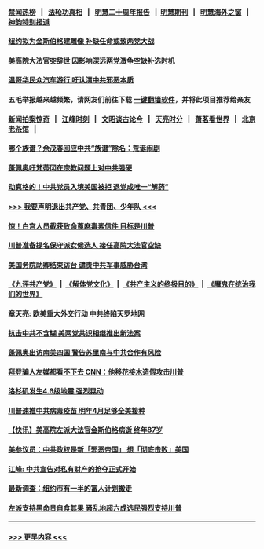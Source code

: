 #### [禁闻热榜](热点新闻.md?t=0)  &nbsp;&nbsp;|&nbsp;&nbsp; [法轮功真相](https://github.com/gfw-breaker/truth/blob/master/README.md?t=0) &nbsp;&nbsp;|&nbsp;&nbsp; [明慧二十周年报告](https://github.com/gfw-breaker/mh-reports/blob/master/README.md?t=0) &nbsp;&nbsp;|&nbsp;&nbsp;[明慧期刊](https://github.com/gfw-breaker/mh-qikan) &nbsp;&nbsp;|&nbsp;&nbsp; [明慧海外之窗](https://github.com/gfw-breaker/mh-news/blob/master/README.md?t=0) &nbsp;&nbsp;|&nbsp;&nbsp; [神韵特别报道](https://github.com/gfw-breaker/mh-news/blob/master/shenyun.md?t=0)
#### [纽约拟为金斯伯格建雕像  补缺任命或致两党大战](../pages/soh6/423865.md?t=09210802) 
#### [美高院大法官突辞世 因影响深远两党激争空缺补选时机](../pages/soh6/423862.md?t=09210802) 
#### [温哥华民众汽车游行 吁认清中共邪恶本质 ](../pages/soh6/423850.md?t=09210802) 
#### 五毛举报越来越频繁，请网友们前往下载 [一键翻墙软件](https://github.com/gfw-breaker/ssr-accounts)，并将此项目推荐给亲友
#### [新闻拍案惊奇](https://github.com/gfw-breaker/banned-news1/blob/master/pages/link4.md) &nbsp;&nbsp;|&nbsp;&nbsp; [江峰时刻](https://github.com/gfw-breaker/banned-news1/blob/master/pages/link4.md) &nbsp;&nbsp;|&nbsp;&nbsp; [文昭谈古论今](https://github.com/gfw-breaker/banned-news1/blob/master/pages/link4.md) &nbsp;&nbsp;|&nbsp;&nbsp; [天亮时分](https://github.com/gfw-breaker/banned-news1/blob/master/pages/link4.md) &nbsp;&nbsp;|&nbsp;&nbsp; [萧茗看世界](https://github.com/gfw-breaker/banned-news1/blob/master/pages/link4.md) &nbsp;&nbsp;|&nbsp;&nbsp; [北京老茶馆](https://github.com/gfw-breaker/banned-news1/blob/master/pages/link4.md) &nbsp;&nbsp;|&nbsp;&nbsp; 
#### [哪个族谱？余茂春回应中共“族谱”除名：荒诞闹剧](../pages/soh6/423844.md?t=09210802) 
#### [蓬佩奥吁梵蒂冈在宗教问题上对中共强硬](../pages/soh6/423838.md?t=09210802) 
#### [动真格的！中共党员入境美国被拒 退党成唯一“解药”](../pages/soh6/423622.md?t=09210802) 
#### [>>> 我要声明退出共产党、共青团、少年队 <<<](https://github.com/begood0513/goodnews/blob/master/quit/letter.md) 
#### [惊！白宫人员截获致命蓖麻毒素信件 目标是川普](../pages/soh6/423592.md?t=09210802) 
#### [川普准备提名保守派女候选人 接任高院大法官空缺 ](../pages/soh6/423580.md?t=09210802) 
#### [美国务院助卿结束访台 谴责中共军事威胁台湾 ](../pages/soh6/423544.md?t=09210802) 
#### [《九评共产党》](https://github.com/begood0513/9ping.md/blob/master/README.md) &nbsp;|&nbsp; [《解体党文化》](../../../../jtdwh.md/blob/master/README.md)  &nbsp;|&nbsp; [《共产主义的终极目的》](../../../../gczydzjmd.md/blob/master/README.md) &nbsp;|&nbsp; [《魔鬼在统治我们的世界》](../../../../mgztzwmdsj.md/blob/master/README.md) 
#### [章天亮: 欧美重大外交行动 中共终陷天罗地网](../pages/soh6/423574.md?t=09210802) 
#### [抗击中共不含糊 美两党共识相继推出新法案](../pages/soh6/423559.md?t=09210802) 
#### [蓬佩奥出访南美四国 警告苏里南与中共合作有风险](../pages/soh6/423547.md?t=09210802) 
#### [拜登骗人左媒都看不下去 CNN：他移花接木造假攻击川普](../pages/soh6/423541.md?t=09210802) 
#### [洛杉矶发生4.6级地震 强烈晃动](../pages/soh6/423538.md?t=09210802) 
#### [川普速推中共病毒疫苗  明年4月足够全美接种 ](../pages/soh6/423388.md?t=09210802) 
#### [【快讯】美高院左派大法官金斯伯格病逝 终年87岁](../pages/soh6/423313.md?t=09210802) 
#### [美参议员：中共政权是新「邪恶帝国」 想「彻底击败」美国 ](../pages/soh6/423304.md?t=09210802) 
#### [江峰: 中共宣告对私有财产的抢夺正式开始](../pages/soh6/423289.md?t=09210802) 
#### [最新调查：纽约市有一半的富人计划搬走](../pages/soh6/423256.md?t=09210802) 
#### [左派支持黑命贵自食其果 骚乱地超六成选民强烈支持川普](../pages/soh6/423271.md?t=09210802) 

----
#### [ >>> 更早内容 <<< ](../indexes/soh6-earlier.md)
